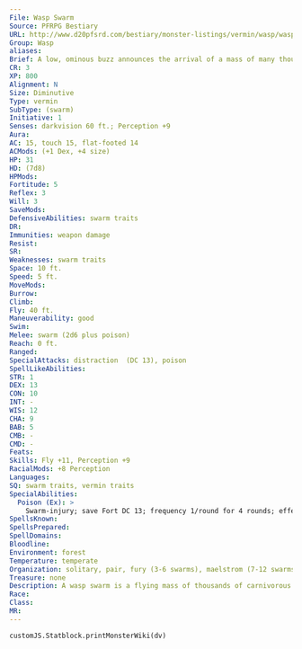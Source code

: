 ```yaml
---
File: Wasp Swarm
Source: PFRPG Bestiary
URL: http://www.d20pfsrd.com/bestiary/monster-listings/vermin/wasp/wasp-swarm
Group: Wasp
aliases: 
Brief: A low, ominous buzz announces the arrival of a mass of many thousands of angry, stinging wasps.
CR: 3
XP: 800
Alignment: N
Size: Diminutive
Type: vermin
SubType: (swarm)
Initiative: 1
Senses: darkvision 60 ft.; Perception +9
Aura: 
AC: 15, touch 15, flat-footed 14
ACMods: (+1 Dex, +4 size)
HP: 31
HD: (7d8)
HPMods: 
Fortitude: 5
Reflex: 3
Will: 3
SaveMods: 
DefensiveAbilities: swarm traits
DR: 
Immunities: weapon damage
Resist: 
SR: 
Weaknesses: swarm traits
Space: 10 ft.
Speed: 5 ft.
MoveMods: 
Burrow: 
Climb: 
Fly: 40 ft.
Maneuverability: good
Swim: 
Melee: swarm (2d6 plus poison)
Reach: 0 ft.
Ranged: 
SpecialAttacks: distraction  (DC 13), poison
SpellLikeAbilities: 
STR: 1
DEX: 13
CON: 10
INT: -
WIS: 12
CHA: 9
BAB: 5
CMB: -
CMD: -
Feats: 
Skills: Fly +11, Perception +9
RacialMods: +8 Perception
Languages: 
SQ: swarm traits, vermin traits
SpecialAbilities:
  Poison (Ex): >
    Swarm-injury; save Fort DC 13; frequency 1/round for 4 rounds; effect 1 Dexterity damage; cure 1 save. The save DC is Constitution-based.
SpellsKnown: 
SpellsPrepared: 
SpellDomains: 
Bloodline: 
Environment: forest
Temperature: temperate
Organization: solitary, pair, fury (3-6 swarms), maelstrom (7-12 swarms)
Treasure: none
Description: A wasp swarm is a flying mass of thousands of carnivorous wasps. In such large numbers, they become voracious hunters, capable of taking down large creatures with their venom-filled stings. While a wasp swarm is capable of inf licting hundreds of stings, its true danger arises from its insatiable appetite for meat.  Wasp swarms surround and attack any living prey in their paths, and are swift to seek out new prey once their anger is aroused. An enraged wasp swarm often loses track of its hive or the original source of its anger, and presented with a constant series of new targets to swarm and sting, a swarm can continue its rampage nonstop until it is destroyed or dispersed.
Race: 
Class: 
MR: 
---
```

```dataviewjs
customJS.Statblock.printMonsterWiki(dv)
```

